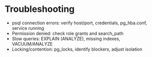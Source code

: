 # Troubleshooting

- psql connection errors: verify host/port, credentials, pg_hba.conf, service running
- Permission denied: check role grants and search_path
- Slow queries: EXPLAIN (ANALYZE), missing indexes, VACUUM/ANALYZE
- Locking/contention: pg_locks, identify blockers, adjust isolation
